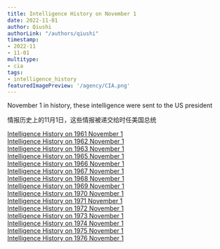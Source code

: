 ```yaml
---
title: Intelligence History on November 1
date: 2022-11-01
author: Qiushi 
authorLink: "/authors/qiushi"
timestamp: 
- 2022-11
- 11-01
multitype: 
- cia
tags: 
- intelligence_history
featuredImagePreview: '/agency/CIA.png'
---
```



November 1 in history, these intelligence were sent to the US president

情报历史上的11月1日，这些情报被递交给时任美国总统

<!--more-->







[Intelligence History on 1961 November 1](/dailybrief/1961-11-01)   
[Intelligence History on 1962 November 1](/dailybrief/1962-11-01)   
[Intelligence History on 1963 November 1](/dailybrief/1963-11-01)   
[Intelligence History on 1965 November 1](/dailybrief/1965-11-01)   
[Intelligence History on 1966 November 1](/dailybrief/1966-11-01)   
[Intelligence History on 1967 November 1](/dailybrief/1967-11-01)   
[Intelligence History on 1968 November 1](/dailybrief/1968-11-01)   
[Intelligence History on 1969 November 1](/dailybrief/1969-11-01)   
[Intelligence History on 1970 November 1](/dailybrief/1970-11-01)   
[Intelligence History on 1971 November 1](/dailybrief/1971-11-01)   
[Intelligence History on 1972 November 1](/dailybrief/1972-11-01)   
[Intelligence History on 1973 November 1](/dailybrief/1973-11-01)   
[Intelligence History on 1974 November 1](/dailybrief/1974-11-01)   
[Intelligence History on 1975 November 1](/dailybrief/1975-11-01)   
[Intelligence History on 1976 November 1](/dailybrief/1976-11-01)   
